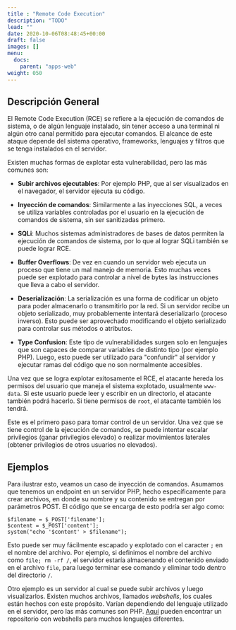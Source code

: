 ```yaml
---
title : "Remote Code Execution"
description: "TODO"
lead: ""
date: 2020-10-06T08:48:45+00:00
draft: false
images: []
menu:
  docs:
    parent: "apps-web"
weight: 050
---
```


## Descripción General

El Remote Code Execution (RCE) se refiere a la ejecución de comandos de sistema, o de algún lenguaje instalado, sin tener acceso a una
terminal ni algún otro canal permitido para ejecutar comandos. El alcance de este ataque depende del sistema
operativo, frameworks, lenguajes y filtros que se tenga instalados en el servidor.

Existen muchas formas de explotar esta vulnerabilidad, pero las más comunes son:
* **Subir archivos ejecutables**: Por ejemplo PHP, que al ser visualizados en el navegador, el servidor ejecuta
  su código.

* **Inyección de comandos**: Similarmente a las inyecciones SQL, a veces se utiliza variables controladas por el
  usuario en la ejecución de comandos de sistema, sin ser sanitizadas primero.

* **SQLi**: Muchos sistemas administradores de bases de datos permiten la ejecución de comandos de sistema,
  por lo que al lograr SQLi también se puede lograr RCE.

* **Buffer Overflows**: De vez en cuando un servidor web ejecuta un proceso que tiene un mal manejo de memoria.
  Esto muchas veces puede ser explotado para controlar a nivel de bytes las instrucciones que lleva
  a cabo el servidor.

* **Deserialización**: La serialización es una forma de codificar un objeto para poder almacenarlo o transmitirlo por
  la red. Si un servidor recibe un objeto serializado, muy probablemente intentará deserializarlo (proceso inverso).
  Esto puede ser aprovechado modificando el objeto serializado para controlar sus métodos o atributos.

* **Type Confusion**: Este tipo de vulnerabilidades surgen solo en lenguajes que son capaces de comparar variables
de distinto tipo (por ejemplo PHP). Luego, esto puede ser utilizado para "confundir" al servidor y ejecutar
  ramas del código que no son normalmente accesibles.

Una vez que se logra explotar exitosamente el RCE, el atacante hereda los permisos del usuario que maneja el
sistema explotado, usualmente `www-data`. Si este usuario puede leer y escribir en un directorio, el atacante
también podrá hacerlo. Si tiene permisos de `root`, el atacante también los tendrá.

Este es el primero paso para tomar control de un servidor. Una vez que se tiene control de la ejecución de
comandos, se puede intentar escalar privilegios (ganar privilegios elevado) o realizar movimientos laterales
(obtener privilegios de otros usuarios no elevados).

## Ejemplos

Para ilustrar esto, veamos un caso de inyección de comandos. Asumamos que tenemos un endpoint en un servidor PHP,
hecho específicamente para crear archivos, en donde su nombre y su contenido se entregan por parámetros POST.
El código que se encarga de esto podría ser algo como:

    $filename = $_POST['filename'];
    $content = $_POST['content'];
    system("echo '$content' > $filename");

Esto puede ser muy fácilmente escapado y explotado con el caracter `;` en el nombre del archivo. Por ejemplo,
si definimos el nombre del archivo como `file; rm -rf /`, el servidor estaría almacenando el contenido enviado
en el archivo `file`, para luego terminar ese comando y eliminar todo dentro del directorio `/`.

Otro ejemplo es un servidor al cual se puede subir archivos y luego visualizarlos. Existen muchos archivos,
llamados _webshells_, los cuales están hechos con este propósito. Varían dependiendo del lenguaje utilizado
en el servidor, pero las más comunes son PHP. [Aquí](https://github.com/tennc/webshell) pueden encontrar un
repositorio con webshells para muchos lenguajes diferentes.
